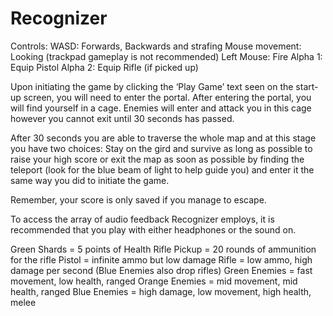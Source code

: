 # Recognizer

Controls:
WASD: Forwards, Backwards and strafing
Mouse movement: Looking (trackpad gameplay is not recommended)
Left Mouse: Fire
Alpha 1: Equip Pistol
Alpha 2: Equip Rifle (if picked up)


Upon initiating the game by clicking the ‘Play Game’ text seen on the start-up screen, you will need to enter the portal. After entering the portal, you will find yourself in a cage. Enemies will enter and attack you in this cage however you cannot exit until 30 seconds has passed. 

After 30 seconds you are able to traverse the whole map and at this stage you have two choices: Stay on the gird and survive as long as possible to raise your high score or exit the map as soon as possible by finding the teleport (look for the blue beam of light to help guide you) and enter it the same way you did to initiate the game. 

Remember, your score is only saved if you manage to escape.

To access the array of audio feedback Recognizer employs, it is recommended that you play with either headphones or the sound on.

Green Shards = 5 points of Health
Rifle Pickup = 20 rounds of ammunition for the rifle
Pistol = infinite ammo but low damage
Rifle = low ammo, high damage per second (Blue Enemies also drop rifles)
Green Enemies = fast movement, low health, ranged
Orange Enemies = mid movement, mid health, ranged
Blue Enemies = high damage, low movement, high health, melee
